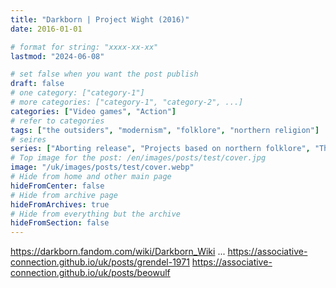 ```yaml
---
title: "Darkborn | Project Wight (2016)"
date: 2016-01-01

# format for string: "xxxx-xx-xx"
lastmod: "2024-06-08"

# set false when you want the post publish
draft: false
# one category: ["category-1"]
# more categories: ["category-1", "category-2", ...]
categories: ["Video games", "Action"]
# refer to categories
tags: ["the outsiders", "modernism", "folklore", "northern religion"]
# seires
series: ["Aborting release", "Projects based on northern folklore", "Through the Eyes of the Monster"]
# Top image for the post: /en/images/posts/test/cover.jpg
image: "/uk/images/posts/test/cover.webp"
# Hide from home and other main page
hideFromCenter: false
# Hide from archive page
hideFromArchives: true
# Hide from everything but the archive
hideFromSection: false
---
```

https://darkborn.fandom.com/wiki/Darkborn_Wiki
...
https://associative-connection.github.io/uk/posts/grendel-1971
https://associative-connection.github.io/uk/posts/beowulf
<!--more-->